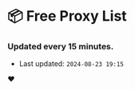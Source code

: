 # :package: Free Proxy List
### Updated every 15 minutes.

- Last updated: `2024-08-23 19:15`

:heart:
